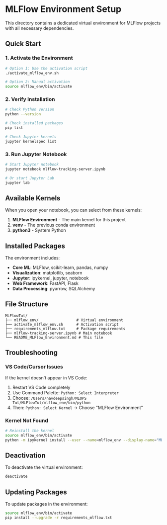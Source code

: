 # MLFlow Environment Setup

This directory contains a dedicated virtual environment for MLFlow projects with all necessary dependencies.

## Quick Start

### 1. Activate the Environment
```bash
# Option 1: Use the activation script
./activate_mlflow_env.sh

# Option 2: Manual activation
source mlflow_env/bin/activate
```

### 2. Verify Installation
```bash
# Check Python version
python --version

# Check installed packages
pip list

# Check Jupyter kernels
jupyter kernelspec list
```

### 3. Run Jupyter Notebook
```bash
# Start Jupyter notebook
jupyter notebook mlflow-tracking-server.ipynb

# Or start Jupyter Lab
jupyter lab
```

## Available Kernels

When you open your notebook, you can select from these kernels:

1. **MLFlow Environment** - The main kernel for this project
2. **venv** - The previous conda environment
3. **python3** - System Python

## Installed Packages

The environment includes:
- **Core ML**: MLFlow, scikit-learn, pandas, numpy
- **Visualization**: matplotlib, seaborn
- **Jupyter**: ipykernel, jupyter, notebook
- **Web Framework**: FastAPI, Flask
- **Data Processing**: pyarrow, SQLAlchemy

## File Structure

```
MLFlowTut/
├── mlflow_env/                 # Virtual environment
├── activate_mlflow_env.sh      # Activation script
├── requirements_mlflow.txt     # Package requirements
├── mlflow-tracking-server.ipynb # Main notebook
└── README_MLFlow_Environment.md # This file
```

## Troubleshooting

### VS Code/Cursor Issues
If the kernel doesn't appear in VS Code:
1. Restart VS Code completely
2. Use Command Palette: `Python: Select Interpreter`
3. Choose: `/Users/navdeepsingh/MLOPS Tut/MLFlowTut/mlflow_env/bin/python`
4. Then: `Python: Select Kernel` → Choose "MLFlow Environment"

### Kernel Not Found
```bash
# Reinstall the kernel
source mlflow_env/bin/activate
python -m ipykernel install --user --name=mlflow_env --display-name="MLFlow Environment"
```

## Deactivation

To deactivate the virtual environment:
```bash
deactivate
```

## Updating Packages

To update packages in the environment:
```bash
source mlflow_env/bin/activate
pip install --upgrade -r requirements_mlflow.txt
```
